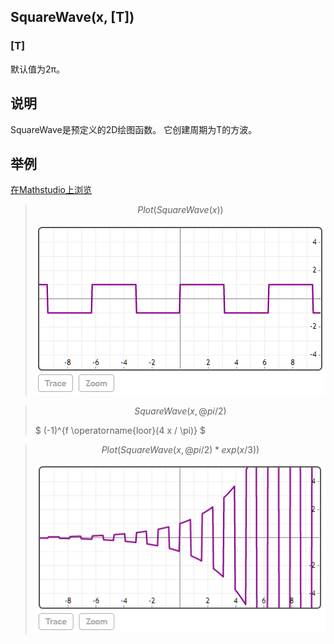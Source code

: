 ## SquareWave(x, [T])


### [T]
默认值为2π。

## 说明

SquareWave是预定义的2D绘图函数。 它创建周期为T的方波。



## 举例  
[在Mathstudio上浏览](http://mathstud.io/?input[0]=UGxvdChTcXVhcmVXYXZlKHgpKQ%3D%3D&input[1]=U3F1YXJlV2F2ZSh4LEBwaS8yKQ%3D%3D&input[2]=UGxvdChTcXVhcmVXYXZlKHgsQHBpLzIpKmV4cCh4LzMpKQ%3D%3D)


>   ```math
>   Plot(SquareWave(x))
>   ```
>   ![SquareWave1](../_media/S/SquareWave1.png)


>   ```math
>   SquareWave(x, @pi/2)
>   ```
>   $ (-1)^{f \operatorname{loor}(4 x / \pi)} $



>   ```math
>   Plot(SquareWave(x, @pi/2)*exp(x/3))
>   ```
>   ![SquareWave2](../_media/S/SquareWave2.png)


